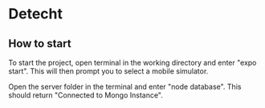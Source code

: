 # Detecht

## How to start
To start the project, open terminal in the working directory and enter "expo start". This will then prompt you to select a mobile simulator.

Open the server folder in the terminal and enter "node database". This should return "Connected to Mongo Instance".
